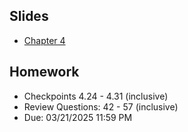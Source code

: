 ## Slides
- [Chapter 4](../Slides/Chapter04.pdf)

## Homework
- Checkpoints 4.24 - 4.31 (inclusive)
- Review Questions: 42 - 57 (inclusive)
- Due: 03/21/2025 11:59 PM 
